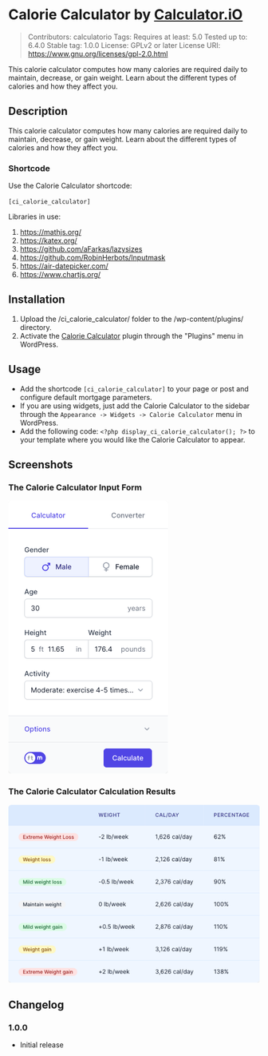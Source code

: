 # Calorie Calculator by [Calculator.iO](https://www.calculator.io/ "Calculator.iO Homepage")
> Contributors: calculatorio
> Tags: 
> Requires at least: 5.0
> Tested up to: 6.4.0
> Stable tag: 1.0.0
> License: GPLv2 or later
> License URI: https://www.gnu.org/licenses/gpl-2.0.html

This calorie calculator computes how many calories are required daily to maintain, decrease, or gain weight. Learn about the different types of calories and how they affect you.

## Description

This calorie calculator computes how many calories are required daily to maintain, decrease, or gain weight. Learn about the different types of calories and how they affect you.

### Shortcode

Use the Calorie Calculator shortcode:

`[ci_calorie_calculator]`

Libraries in use:
1. https://mathjs.org/
2. https://katex.org/
3. https://github.com/aFarkas/lazysizes
4. https://github.com/RobinHerbots/Inputmask
5. https://air-datepicker.com/
6. https://www.chartjs.org/

## Installation

1. Upload the /ci_calorie_calculator/ folder to the /wp-content/plugins/ directory.
2. Activate the [Calorie Calculator](https://www.calculator.io/calorie-calculator/ "Calorie Calculator Homepage") plugin through the "Plugins" menu in WordPress.

## Usage
* Add the shortcode `[ci_calorie_calculator]` to your page or post and configure default mortgage parameters.
* If you are using widgets, just add the Calorie Calculator to the sidebar through the `Appearance -> Widgets -> Calorie Calculator` menu in WordPress.
* Add the following code: `<?php display_ci_calorie_calculator(); ?>` to your template where you would like the Calorie Calculator to appear.

## Screenshots

### The Calorie Calculator Input Form
![Calorie Calculator Input Form](/assets/images/screenshot-1.png "Calorie Calculator Input Form")

### The Calorie Calculator Calculation Results
![Calorie Calculator Calculation Results](/assets/images/screenshot-2.png "Calorie Calculator Calculation Results")

## Changelog

### 1.0.0
* Initial release
